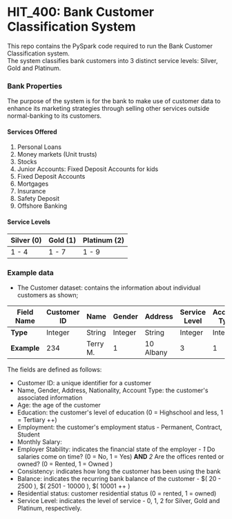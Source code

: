 # HIT_400: Bank Customer Classification System

This repo contains the PySpark code required to run the Bank Customer Classification system.  
The system classifies bank customers into 3 distinct service levels: Silver, Gold and Platinum.


### Bank Properties

The purpose of the system is for the bank to make use of customer data to enhance its marketing strategies through selling other services outside normal-banking to its customers.

#### Services Offered

1. Personal Loans
2. Money markets (Unit trusts)
3. Stocks
4. Junior Accounts: Fixed Deposit Accounts for kids
5. Fixed Deposit Accounts
6. Mortgages
7. Insurance
8. Safety Deposit
9. Offshore Banking

#### Service Levels

|   Silver (0)	| Gold (1)   	| Platinum (2)   	|
|---		|---		|---			|
|  1 - 4 	| 1 - 7   	| 1  - 9   		|


### Example data

- The Customer  dataset: contains the information about individual customers as shown;


| Field Name   	| Customer ID  	| Name  	| Gender  	| Address  	| Service  Level 	| Account Type  	|
|---		|---		|---		|---		|---		|---			|---			|
| **Type**  	| Integer  	|  String  	| Integer   	| String   	| Integer   		| Integer	  	|
| **Example**  	| 234	  	|  Terry M. 	|  1	 	| 10 Albany  	|  3	 		|   1			|


The fields are defined as follows:  

- Customer ID: a unique identifier for a customer
- Name, Gender, Address, Nationality, Account Type: the customer's associated information
- Age: the age of the customer
- Education: the customer's level of education (0 = Highschool and less, 1 = Tertiary ++)
- Employment: the customer's employment status - Permanent, Contract, Student
- Monthly Salary:
- Employer Stability: indicates the financial state of the employer - *1* Do salaries come on time? (0 = No, 1 = Yes) **AND** *2* Are the offices rented or owned? (0 = Rented, 1 = Owned )
- Consistency:  indicates how long the customer has been using the bank
- Balance: indicates the recurring bank balance of the customer - $( 20 - 2500 ), $( 2501 - 10000 ), $( 10001 ++ )
- Residential status: customer residential status (0 = rented, 1 = owned)
- Service Level: indicates the level of service - 0, 1, 2 for Silver, Gold and Platinum, respectively.


